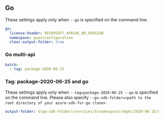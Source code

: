 ## Go

These settings apply only when `--go` is specified on the command line.

``` yaml $(go)
go:
  license-header: MICROSOFT_APACHE_NO_VERSION
  namespace: guestconfiguration
  clear-output-folder: true
```

### Go multi-api

``` yaml $(go) && $(multiapi)
batch:
  - tag: package-2020-06-25
```

### Tag: package-2020-06-25 and go

These settings apply only when `--tag=package-2020-06-25 --go` is specified on the command line.
Please also specify `--go-sdk-folder=<path to the root directory of your azure-sdk-for-go clone>`.

``` yaml $(tag) == 'package-2020-06-25' && $(go)
output-folder: $(go-sdk-folder)/services/$(namespace)/mgmt/2020-06-25/$(namespace)
```